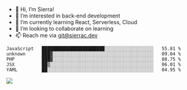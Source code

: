 - 👋 Hi, I’m Sierra!
- 👀 I’m interested in back-end development
- 🌱 I’m currently learning React, Serverless, Cloud
- 💞️ I’m looking to collaborate on learning
- 📫 Reach me via git@sierrac.dev

<!--START_SECTION:waka-->
```text
JavaScript   ███████████████████████░░░░░░░░░░░░░░░░░░   55.81 % 
unknown      ███▓░░░░░░░░░░░░░░░░░░░░░░░░░░░░░░░░░░░░░   09.04 % 
PHP          ███▓░░░░░░░░░░░░░░░░░░░░░░░░░░░░░░░░░░░░░   08.75 % 
JSX          ██▒░░░░░░░░░░░░░░░░░░░░░░░░░░░░░░░░░░░░░░   06.01 % 
YAML         ██░░░░░░░░░░░░░░░░░░░░░░░░░░░░░░░░░░░░░░░   04.95 % 
```
<!--END_SECTION:waka-->


![](https://hit.yhype.me/github/profile?user_id=7351311)

